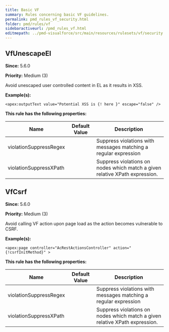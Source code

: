 ```yaml
---
title: Basic VF
summary: Rules concerning basic VF guidelines.
permalink: pmd_rules_vf_security.html
folder: pmd/rules/vf
sidebaractiveurl: /pmd_rules_vf.html
editmepath: ../pmd-visualforce/src/main/resources/rulesets/vf/security.xml
---
```

## VfUnescapeEl
**Since:** 5.6.0

**Priority:** Medium (3)

Avoid unescaped user controlled content in EL as it results in XSS.

**Example(s):**
```
<apex:outputText value="Potential XSS is {! here }" escape="false" />
```

**This rule has the following properties:**

|Name|Default Value|Description|
|----|-------------|-----------|
|violationSuppressRegex||Suppress violations with messages matching a regular expression|
|violationSuppressXPath||Suppress violations on nodes which match a given relative XPath expression.|

## VfCsrf
**Since:** 5.6.0

**Priority:** Medium (3)

Avoid calling VF action upon page load as the action becomes vulnerable to CSRF.

**Example(s):**
```
<apex:page controller="AcRestActionsController" action="{!csrfInitMethod}" >
```

**This rule has the following properties:**

|Name|Default Value|Description|
|----|-------------|-----------|
|violationSuppressRegex||Suppress violations with messages matching a regular expression|
|violationSuppressXPath||Suppress violations on nodes which match a given relative XPath expression.|

